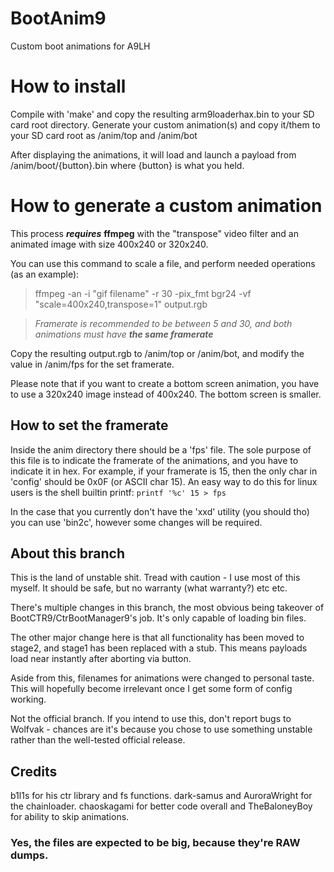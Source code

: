 # BootAnim9
Custom boot animations for A9LH

# How to install
Compile with 'make' and copy the resulting arm9loaderhax.bin to your SD card root directory.
Generate your custom animation(s) and copy it/them to your SD card root as /anim/top and /anim/bot

After displaying the animations, it will load and launch a payload from /anim/boot/{button}.bin where {button} is what you held.

# How to generate a custom animation
This process ***requires*** **ffmpeg** with the "transpose" video filter and an animated image with size 400x240 or 320x240.

You can use this command to scale a file, and perform needed operations (as an example):
>ffmpeg -an -i "gif filename" -r 30 -pix_fmt bgr24 -vf "scale=400x240,transpose=1" output.rgb

>*Framerate is recommended to be between 5 and 30, and both animations must have* ***the same framerate***

Copy the resulting output.rgb to /anim/top or /anim/bot, and modify the value in /anim/fps for the set framerate.

Please note that if you want to create a bottom screen animation, you have to use a 320x240 image instead of 400x240. The bottom screen is smaller.

## How to set the framerate

Inside the anim directory there should be a 'fps' file. The sole purpose of this file is to indicate the framerate of the animations, and you have to indicate it in hex.
For example, if your framerate is 15, then the only char in 'config' should be 0x0F (or ASCII char 15). An easy way to do this for linux users is the shell builtin printf: `printf '%c' 15 > fps`

In the case that you currently don't have the 'xxd' utility (you should tho) you can use 'bin2c', however some changes will be required.

## About this branch

This is the land of unstable shit. Tread with caution - I use most of this myself. It should be safe, but no warranty (what warranty?) etc etc.

There's multiple changes in this branch, the most obvious being takeover of BootCTR9/CtrBootManager9's job. It's only capable of loading bin files.

The other major change here is that all functionality has been moved to stage2, and stage1 has been replaced with a stub. This means payloads load near instantly after aborting via button.

Aside from this, filenames for animations were changed to personal taste. This will hopefully become irrelevant once I get some form of config working.

Not the official branch. If you intend to use this, don't report bugs to Wolfvak - chances are it's because you chose to use something unstable rather than the well-tested official release.

## Credits

b1l1s for his ctr library and fs functions.
dark-samus and AuroraWright for the chainloader.
chaoskagami for better code overall and TheBaloneyBoy for ability to skip animations.

### Yes, the files are expected to be big, because they're RAW dumps.
